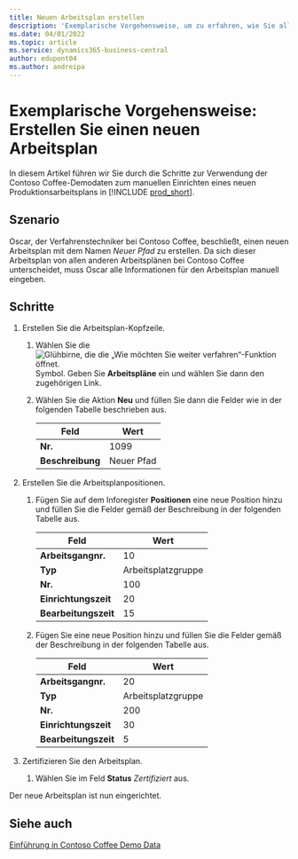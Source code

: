 ```yaml
---
title: Neuen Arbeitsplan erstellen
description: 'Exemplarische Vorgehensweise, um zu erfahren, wie Sie alle Informationen für einen neuen Arbeitsplan manuell in Business Central eingeben.'
ms.date: 04/01/2022
ms.topic: article
ms.service: dynamics365-business-central
author: edupont04
ms.author: andreipa
---
```

# Exemplarische Vorgehensweise: Erstellen Sie einen neuen Arbeitsplan

In diesem Artikel führen wir Sie durch die Schritte zur Verwendung der Contoso Coffee-Demodaten zum manuellen Einrichten eines neuen Produktionsarbeitsplans in [!INCLUDE [prod_short](../../includes/prod_short.md)].  

## Szenario

Oscar, der Verfahrenstechniker bei Contoso Coffee, beschließt, einen neuen Arbeitsplan mit dem Namen *Neuer Pfad* zu erstellen. Da sich dieser Arbeitsplan von allen anderen Arbeitsplänen bei Contoso Coffee unterscheidet, muss Oscar alle Informationen für den Arbeitsplan manuell eingeben.  

## Schritte

1. Erstellen Sie die Arbeitsplan-Kopfzeile.  

    1. Wählen Sie die ![Glühbirne, die die „Wie möchten Sie weiter verfahren“-Funktion öffnet.](../../media/ui-search/search_small.png "Sagen Sie mir, was Sie tun möchten") Symbol. Geben Sie **Arbeitspläne** ein und wählen Sie dann den zugehörigen Link.  

    2. Wählen Sie die Aktion **Neu** und füllen Sie dann die Felder wie in der folgenden Tabelle beschrieben aus.  

        |Feld  |Wert  |
        |---------|---------|
        |**Nr.** |1099|
        |**Beschreibung** |Neuer Pfad|
2. Erstellen Sie die Arbeitsplanpositionen.

    1. Fügen Sie auf dem Inforegister **Positionen** eine neue Position hinzu und füllen Sie die Felder gemäß der Beschreibung in der folgenden Tabelle aus.  

        |Feld  |Wert  |
        |---------|---------|
        |**Arbeitsgangnr.** |10|
        |**Typ** |Arbeitsplatzgruppe|
        |**Nr.** |100|
        |**Einrichtungszeit** |20|
        |**Bearbeitungszeit** |15|

    2. Fügen Sie eine neue Position hinzu und füllen Sie die Felder gemäß der Beschreibung in der folgenden Tabelle aus.  

        |Feld  |Wert  |
        |---------|---------|
        |**Arbeitsgangnr.** |20|
        |**Typ** |Arbeitsplatzgruppe|
        |**Nr.** |200|
        |**Einrichtungszeit** |30|
        |**Bearbeitungszeit** |5|
3. Zertifizieren Sie den Arbeitsplan.

    1. Wählen Sie im Feld **Status** *Zertifiziert* aus.  

Der neue Arbeitsplan ist nun eingerichtet.  

## Siehe auch

[Einführung in Contoso Coffee Demo Data](../contoso-coffee-intro.md)  
